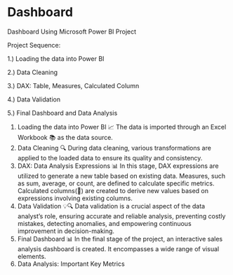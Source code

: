 # Dashboard
Dashboard Using Microsoft Power BI Project

Project Sequence:

1.) Loading the data into Power BI

2.) Data Cleaning

3.) DAX: Table, Measures, Calculated Column

4.) Data Validation

5.) Final Dashboard and Data Analysis

1. Loading the data into Power BI
📈 The data is imported through an Excel Workbook 📚 as the data source.
2. Data Cleaning
🔍 During data cleaning, various transformations are applied to the loaded data to ensure its quality and consistency. 
3. DAX: Data Analysis Expressions
📊 In this stage, DAX expressions are utilized to generate a new table based on existing data. Measures, such as sum, average, or count, are defined to calculate specific metrics. Calculated columns(🔢) are created to derive new values based on expressions involving existing columns.
4. Data Validation
💡🔍 Data validation is a crucial aspect of the data analyst’s role, ensuring accurate and reliable analysis, preventing costly mistakes, detecting anomalies, and empowering continuous improvement in decision-making.
5. Final Dashboard
📊 In the final stage of the project, an interactive sales analysis dashboard is created. It encompasses a wide range of visual elements.
6. Data Analysis: Important Key Metrics
